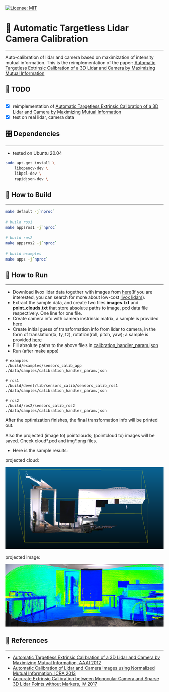 [![License: MIT](https://img.shields.io/badge/License-MIT-yellow.svg)](https://opensource.org/licenses/MIT)

# 📝 Automatic Targetless Lidar Camera Calibration #
***

Auto-calibration of lidar and camera based on maximization of intensity mutual information.
This is the reimplementation of the paper: [Automatic Targetless Extrinsic Calibration of a 3D Lidar and Camera by Maximizing Mutual Information](http://robots.engin.umich.edu/publications/gpandey-2012a.pdf)

## :tada: TODO
***

- [x] reimplementation of [Automatic Targetless Extrinsic Calibration of a 3D Lidar and Camera by Maximizing Mutual Information](http://robots.engin.umich.edu/publications/gpandey-2012a.pdf)
- [x] test on real lidar, camera data

## 🎛  Dependencies
***
- tested on Ubuntu 20.04
```bash
sudo apt-get install \
    libopencv-dev \
    libpcl-dev \
    rapidjson-dev \
```

## 🔨 How to Build ##
***

```bash
make default -j`nproc`

# build ros1
make appsros1 -j`nproc`

# build ros2
make appsros2 -j`nproc`

# build examples
make apps -j`nproc`
```

## :running: How to Run ##
***

- Download livox lidar data together with images from [here](https://terra-1-g.djicdn.com/65c028cd298f4669a7f0e40e50ba1131/Download/update/data.zip)(If you are interested, you can search for more about low-cost [livox lidars](https://github.com/Livox-SDK/livox_camera_lidar_calibration)).
- Extract the sample data, and create two files **images.txt** and **point_clouds.txt** that store absolute paths to image, pcd data file respectively. One line for one file.
- Create camera info with camera instrinsic matrix, a sample is provided [here](./data/samples/camera_info.json)
- Create initial guess of transformation info from lidar to camera, in the form of translation(tx, ty, tz), rotation(roll, pitch, yaw); a sample is provided [here](./data/samples/initial_guess.json)
- Fill absolute paths to the above files in [calibration_handler_param.json](./data/samples/calibration_handler_param.json)
- Run (after make apps)
```
# examples
./build/examples/sensors_calib_app ./data/samples/calibration_handler_param.json

# ros1
./build/devel/lib/sensors_calib/sensors_calib_ros1 ./data/samples/calibration_handler_param.json

# ros2
./build/ros2/sensors_calib_ros2 ./data/samples/calibration_handler_param.json
```

After the optimization finishes, the final transformation info will be printed out.

Also the projected (image to) pointclouds; (pointcloud to) images will be saved. Check cloud*.pcd and img*.png files.

- Here is the sample results:

projected cloud:

![projected cloud](./docs/images/cloud.png)

projected image:

![projected image](./docs/images/image.png)

## :gem: References ##
***
- [Automatic Targetless Extrinsic Calibration of a 3D Lidar and Camera by Maximizing Mutual Information, AAAI 2012](http://robots.engin.umich.edu/publications/gpandey-2012a.pdf)
- [Automatic Calibration of Lidar and Camera Images using Normalized Mutual Information, ICRA 2013](http://www-personal.acfr.usyd.edu.au/jnieto/Publications_files/TaylorICRA2013.pdf)
- [Accurate Extrinsic Calibration between Monocular Camera and Sparse 3D Lidar Points without Markers, IV 2017](https://ieeexplore.ieee.org/document/7995755)
